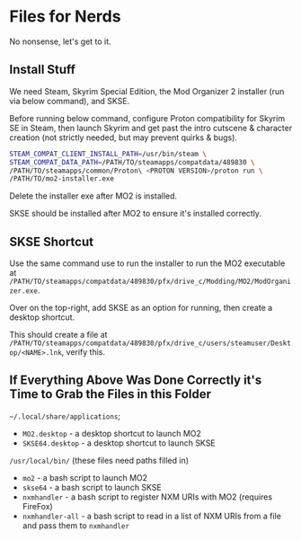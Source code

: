 # Files for Nerds

No nonsense, let's get to it.

## Install Stuff

We need Steam, Skyrim Special Edition, the Mod Organizer 2 installer (run via below command), and
SKSE.

Before running below command, configure Proton compatibility for Skyrim SE in Steam, then launch
Skyrim and get past the intro cutscene & character creation (not strictly needed, but may prevent
quirks & bugs).

```sh
STEAM_COMPAT_CLIENT_INSTALL_PATH=/usr/bin/steam \
STEAM_COMPAT_DATA_PATH=/PATH/TO/steamapps/compatdata/489830 \
/PATH/TO/steamapps/common/Proton\ <PROTON VERSION>/proton run \
/PATH/TO/mo2-installer.exe
```

Delete the installer exe after MO2 is installed.

SKSE should be installed after MO2 to ensure it's installed correctly.

## SKSE Shortcut

Use the same command use to run the installer to run the MO2 executable at
`/PATH/TO/steamapps/compatdata/489830/pfx/drive_c/Modding/MO2/ModOrganizer.exe`.

Over on the top-right, add SKSE as an option for running, then create a desktop shortcut.

This should create a file at
`/PATH/TO/steamapps/compatdata/489830/pfx/drive_c/users/steamuser/Desktop/<NAME>.lnk`, verify this.

## If Everything Above Was Done Correctly it's Time to Grab the Files in this Folder

`~/.local/share/applications`;

- `MO2.desktop` - a desktop shortcut to launch MO2
- `SKSE64.desktop` - a desktop shortcut to launch SKSE

`/usr/local/bin/` (these files need paths filled in)

- `mo2` - a bash script to launch MO2
- `skse64` - a bash script to launch SKSE
- `nxmhandler` - a bash script to register NXM URIs with MO2 (requires FireFox)
- `nxmhandler-all` - a bash script to read in a list of NXM URIs from a file and pass them to
  `nxmhandler`

